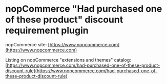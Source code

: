 ﻿nopCommerce "Had purchased one of these product" discount requirement plugin
===========

nopCommerce site: [https://www.nopcommerce.com](https://www.nopcommerce.com)

Listing on nopCommerce "extensions and themes" catalog: [https://www.nopcommerce.com/had-purchased-one-of-these-product-discount-rule](https://www.nopcommerce.com/had-purchased-one-of-these-product-discount-rule)
